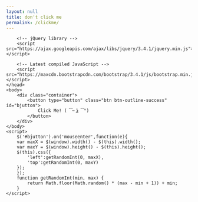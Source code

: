 ```yaml
---
layout: null
title: don't click me
permalink: /clickme/
---
```

<html>
	<head>
		<link rel="stylesheet" type="text/css" href="style.css">
		<!-- Latest compiled and minified CSS -->
		<link rel="stylesheet" href="https://maxcdn.bootstrapcdn.com/bootstrap/3.4.1/css/bootstrap.min.css">

		<!-- jQuery library -->
		<script src="https://ajax.googleapis.com/ajax/libs/jquery/3.4.1/jquery.min.js"></script>

		<!-- Latest compiled JavaScript -->
		<script src="https://maxcdn.bootstrapcdn.com/bootstrap/3.4.1/js/bootstrap.min.js"></script>
	</head>
	<body>
		<div class="container">
			<button type="button" class="btn btn-outline-success" id="bjutton">
				Click Me! ( ͡~ ͜ʖ ͡°)
			</button>
		</div>
	</body>
	<script>
		$('#bjutton').on('mouseenter',function(e){
	    var maxX = $(window).width() - $(this).width();
	    var maxY = $(window).height() - $(this).height();
	    $(this).css({
	        'left':getRandomInt(0, maxX),
	        'top':getRandomInt(0, maxY)
	    });
		});
		function getRandomInt(min, max) {
		    return Math.floor(Math.random() * (max - min + 1)) + min;
		}
	</script>
</html>
